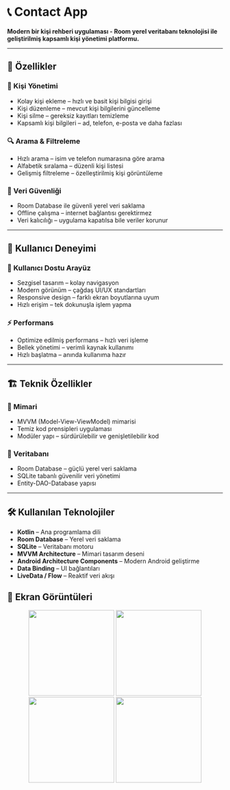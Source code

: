 # 📞 Contact App

**Modern bir kişi rehberi uygulaması - Room yerel veritabanı teknolojisi ile geliştirilmiş kapsamlı kişi yönetimi platformu.**

---

## 🚀 Özellikler

### 👥 Kişi Yönetimi

- Kolay kişi ekleme – hızlı ve basit kişi bilgisi girişi  
- Kişi düzenleme – mevcut kişi bilgilerini güncelleme  
- Kişi silme – gereksiz kayıtları temizleme  
- Kapsamlı kişi bilgileri – ad, telefon, e-posta ve daha fazlası

### 🔍 Arama & Filtreleme

- Hızlı arama – isim ve telefon numarasına göre arama  
- Alfabetik sıralama – düzenli kişi listesi  
- Gelişmiş filtreleme – özelleştirilmiş kişi görüntüleme

### 💾 Veri Güvenliği

- Room Database ile güvenli yerel veri saklama  
- Offline çalışma – internet bağlantısı gerektirmez  
- Veri kalıcılığı – uygulama kapatılsa bile veriler korunur

---

## 🎨 Kullanıcı Deneyimi

### 📱 Kullanıcı Dostu Arayüz

- Sezgisel tasarım – kolay navigasyon  
- Modern görünüm – çağdaş UI/UX standartları  
- Responsive design – farklı ekran boyutlarına uyum  
- Hızlı erişim – tek dokunuşla işlem yapma

### ⚡ Performans

- Optimize edilmiş performans – hızlı veri işleme  
- Bellek yönetimi – verimli kaynak kullanımı  
- Hızlı başlatma – anında kullanıma hazır

---

## 🏗️ Teknik Özellikler

### 🔧 Mimari

- MVVM (Model-View-ViewModel) mimarisi  
- Temiz kod prensipleri uygulaması  
- Modüler yapı – sürdürülebilir ve genişletilebilir kod

### 💾 Veritabanı

- Room Database – güçlü yerel veri saklama  
- SQLite tabanlı güvenilir veri yönetimi  
- Entity-DAO-Database yapısı

---

## 🛠️ Kullanılan Teknolojiler

- **Kotlin** – Ana programlama dili  
- **Room Database** – Yerel veri saklama  
- **SQLite** – Veritabanı motoru  
- **MVVM Architecture** – Mimari tasarım deseni  
- **Android Architecture Components** – Modern Android geliştirme  
- **Data Binding** – UI bağlantıları  
- **LiveData / Flow** – Reaktif veri akışı

## 📸 Ekran Görüntüleri
<p align="center">
  <img src="https://github.com/user-attachments/assets/aac264a2-71a0-437f-96ab-3d8e31cfdd81" width="200" />
  <img src="https://github.com/user-attachments/assets/9890526a-7f60-472b-840a-02c21c14b2d0" width="200" />
  <img src="https://github.com/user-attachments/assets/7e4becf6-a554-473f-b933-5b7e220f3e62" width="200" />
  <img src="https://github.com/user-attachments/assets/a0efe895-35f2-4dfc-893d-6a7fa603b223" width="200" />
</p>
